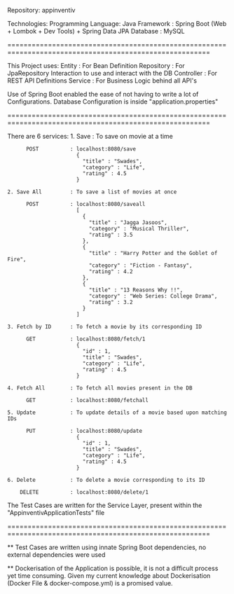 Repository: appinventiv

Technologies: 
    Programming Language: Java
    Framework           : Spring Boot (Web + Lombok + Dev Tools) + Spring Data JPA
    Database            : MySQL
    
========================================================================================================

This Project uses:
    Entity              : For Bean Definition
    Repository          : For JpaRepository Interaction to use and interact with the DB
    Controller          : For REST API Definitions
    Service             : For Business Logic behind all API's
    
    
Use of Spring Boot enabled the ease of not having to write a lot of Configurations.
Database Configuration is inside "application.properties"

========================================================================================================

There are 6 services:
    1. Save             : To save on movie at a time
    
          POST          : localhost:8080/save
                          {
                            "title" : "Swades",
                            "category" : "Life",
                            "rating" : 4.5
                          }
                          
    2. Save All         : To save a list of movies at once
    
          POST          : localhost:8080/saveall
                          [
                            {
                              "title" : "Jagga Jasoos",
                              "category" : "Musical Thriller",
                              "rating" : 3.5
                            },
                            {
                              "title" : "Harry Potter and the Goblet of Fire",
                              "category" : "Fiction - Fantasy",
                              "rating" : 4.2
                            },
                            {
                              "title" : "13 Reasons Why !!",
                              "category" : "Web Series: College Drama",
                              "rating" : 3.2
                            }
                          ]
          
    3. Fetch by ID      : To fetch a movie by its corresponding ID 
    
          GET           : localhost:8080/fetch/1
                          {
                            "id" : 1,
                            "title" : "Swades",
                            "category" : "Life",
                            "rating" : 4.5
                          }
    
    4. Fetch All        : To fetch all movies present in the DB
    
          GET           : localhost:8080/fetchall
    
    5. Update           : To update details of a movie based upon matching IDs
    
          PUT           : localhost:8080/update
                          {
                            "id" : 1,
                            "title" : "Swades",
                            "category" : "Life",
                            "rating" : 4.5
                          }
    
    6. Delete           : To delete a movie corresponding to its ID
    
        DELETE          : localhost:8080/delete/1
        
        
        
The Test Cases are written for the Service Layer, present within the "AppinventivApplicationTests" file

========================================================================================================

** Test Cases are written using innate Spring Boot dependencies, no external dependencies were used

** Dockerisation of the Application is possible, it is not a difficult process yet time consuming.
    Given my current knowledge about Dockerisation (Docker File & docker-compose.yml) is a promised value.
    
    
